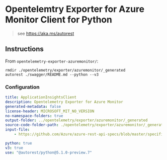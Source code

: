 # Opentelemtry Exporter for Azure Monitor Client for Python

> see https://aka.ms/autorest

## Instructions

From `opentelemetry-exporter-azuremonitor/`:

```
rmdir ./opentelemetry/exporter/azuremonitor/_generated
autorest ./swagger/README.md --python --v3
```

### Configuration

```yaml
title: ApplicationInsightsClient
description: Opentelemetry Exporter for Azure Monitor
generated-metadata: false
license-header: MICROSOFT_MIT_NO_VERSION
no-namespace-folders: true
output-folder: ../opentelemetry/exporter/azuremonitor/_generated
source-code-folder-path: ./opentelemetry/exporter/azuremonitor/_generated
input-file: 
    - https://github.com/Azure/azure-rest-api-specs/blob/master/specification/applicationinsights/data-plane/Monitor.Exporters/preview/2020-09-15_Preview/swagger.json

python: true
v3: true
use: "@autorest/python@5.1.0-preview.7"
```
